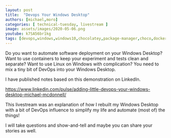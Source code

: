 ```yaml
---
layout: post
title:  "Devops Your Windows Desktop"
authors: [michael,moro]
categories: [ technical-tuesday, livestream ]
image: assets/images/2020-05-06.png
youtube: k7SA56br1kg
tags: [devops,windows,windows10,chocolatey,package-manager,choco,docker,docker-for-windows]
---
```

Do you want to automate software deployment on your Windows Desktop? Want to use containers to keep your experiment and tests clean and separate? Want to use Linux on Windows with complication? You need to mix a tiny bit of DevOps into your Windows Desktop.

I have published notes based on this demonstration on LinkedIn. 

https://www.linkedin.com/pulse/adding-little-devops-your-windows-desktop-michael-mcdonnell/

This livestream was an explanation of how I rebuilt my Windows Desktop with a bit of DevOps influence to simplify my life and automate (most of) the things!  

I will take questions and show-and-tell and maybe you can share your stories as well.
